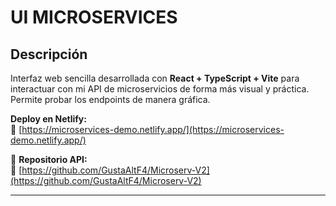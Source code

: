 # UI MICROSERVICES

## Descripción

Interfaz web sencilla desarrollada con **React + TypeScript + Vite** para interactuar con mi API de microservicios de forma más visual y práctica.  
Permite probar los endpoints de manera gráfica.

**Deploy en Netlify:**  
🔗 [https://microservices-demo.netlify.app/](https://microservices-demo.netlify.app/) 

📂 **Repositorio API:**  
🔗 [https://github.com/GustaAltF4/Microserv-V2](https://github.com/GustaAltF4/Microserv-V2)

--- 

